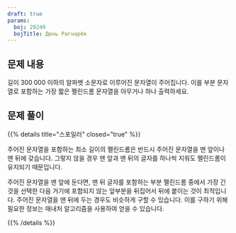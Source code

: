 ```yaml
---
draft: true
params:
  boj: 29249
  bojTitle: День Рагнарёк
---
```


## 문제 내용

길이 $300\;000$ 이하의 알파벳 소문자로 이루어진 문자열이 주어집니다. 이를 부분 문자열로 포함하는 가장 짧은 팰린드롬 문자열을 아무거나 하나 출력하세요.

## 문제 풀이

{{% details title="스포일러" closed="true" %}}

주어진 문자열을 포함하는 최소 길이의 팰린드롬은 반드시 주어진 문자열을 맨 앞이나 맨 뒤에 갖습니다. 그렇지 않을 경우 맨 앞과 맨 뒤의 글자를 하나씩 지워도 팰린드롬이 유지되기 때문입니다.

주어진 문자열을 맨 앞에 둔다면, 맨 뒤 글자를 포함하는 부분 팰린드롬 중에서 가장 긴 것을 선택한 다음 거기에 포함되지 않는 앞부분을 뒤집어서 뒤에 붙이는 것이 최적입니다.
주어진 문자열을 맨 뒤에 두는 경우도 비슷하게 구할 수 있습니다. 이를 구하기 위해 필요한 정보는 매내처 알고리즘을 사용하여 얻을 수 있습니다.

{{% /details %}}
